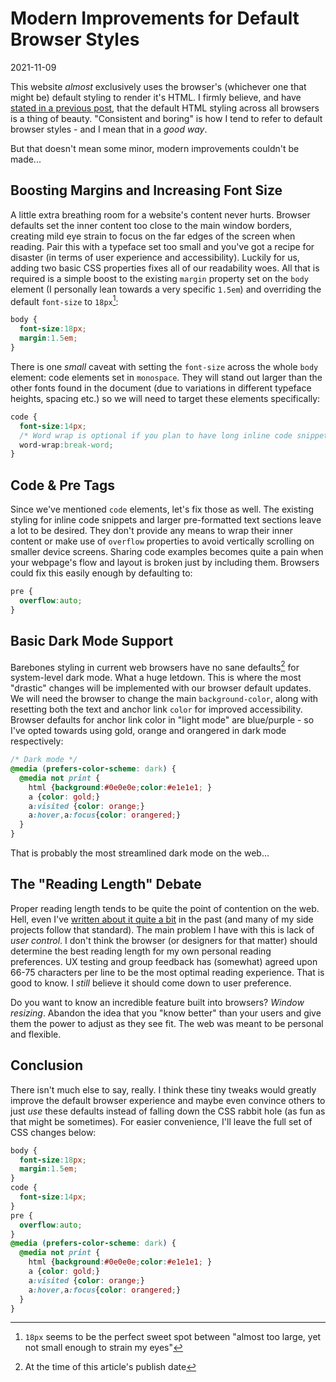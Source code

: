 # Modern Improvements for Default Browser Styles

2021-11-09

This website *almost* exclusively uses the browser's (whichever one that might be) default styling to render it's HTML. I firmly believe, and have [stated in a previous post](/css-js-mistake/), that the default HTML styling across all browsers is a thing of beauty. "Consistent and boring" is how I tend to refer to default browser styles - and I mean that in a *good way*.

But that doesn't mean some minor, modern improvements couldn't be made...

## Boosting Margins and Increasing Font Size

A little extra breathing room for a website's content never hurts. Browser defaults set the inner content too close to the main window borders, creating mild eye strain to focus on the far edges of the screen when reading. Pair this with a typeface set too small and you've got a recipe for disaster (in terms of user experience and accessibility). Luckily for us, adding two basic CSS properties fixes all of our readability woes. All that is required is a simple boost to the existing `margin` property set on the `body` element (I personally lean towards a very specific `1.5em`) and overriding the default `font-size` to `18px`[^1]:

~~~css
body {
  font-size:18px;
  margin:1.5em;
}
~~~

There is one *small* caveat with setting the `font-size` across the whole `body` element: code elements set in `monospace`. They will stand out larger than the other fonts found in the document (due to variations in different typeface heights, spacing etc.) so we will need to target these elements specifically:

~~~css
code {
  font-size:14px;
  /* Word wrap is optional if you plan to have long inline code snippets */
  word-wrap:break-word;
}
~~~

## Code & Pre Tags

Since we've mentioned `code` elements, let's fix those as well. The existing styling for inline code snippets and larger pre-formatted text sections leave a lot to be desired. They don't provide any means to wrap their inner content or make use of `overflow` properties to avoid vertically scrolling on smaller device screens. Sharing code examples becomes quite a pain when your webpage's flow and layout is broken just by including them. Browsers could fix this easily enough by defaulting to:

~~~css
pre {
  overflow:auto;
}
~~~

## Basic Dark Mode Support

Barebones styling in current web browsers have no sane defaults[^2] for system-level dark mode. What a huge letdown. This is where the most "drastic" changes will be implemented with our browser default updates. We will need the browser to change the main `background-color`, along with resetting both the text and anchor link `color` for improved accessibility. Browser defaults for anchor link color in "light mode" are blue/purple - so I've opted towards using gold, orange and orangered in dark mode respectively:

~~~css
/* Dark mode */
@media (prefers-color-scheme: dark) {
  @media not print {
    html {background:#0e0e0e;color:#e1e1e1; }
    a {color: gold;}
    a:visited {color: orange;}
    a:hover,a:focus{color: orangered;}
  }
}
~~~

That is probably the most streamlined dark mode on the web...

## The "Reading Length" Debate

Proper reading length tends to be quite the point of contention on the web. Hell, even I've [written about it quite a bit](/character-unit/) in the past (and many of my side projects follow that standard). The main problem I have with this is lack of *user control*. I don't think the browser (or designers for that matter) should determine the best reading length for my own personal reading preferences. UX testing and group feedback has (somewhat) agreed upon 66-75 characters per line to be the most optimal reading experience. That is good to know. I *still* believe it should come down to user preference.

Do you want to know an incredible feature built into browsers? *Window resizing*. Abandon the idea that you "know better" than your users and give them the power to adjust as they see fit. The web was meant to be personal and flexible.

## Conclusion

There isn't much else to say, really. I think these tiny tweaks would greatly improve the default browser experience and maybe even convince others to just *use* these defaults instead of falling down the CSS rabbit hole (as fun as that might be sometimes). For easier convenience, I'll leave the full set of CSS changes below:

~~~css
body {
  font-size:18px;
  margin:1.5em;
}
code {
  font-size:14px;
}
pre {
  overflow:auto;
}
@media (prefers-color-scheme: dark) {
  @media not print {
    html {background:#0e0e0e;color:#e1e1e1; }
    a {color: gold;}
    a:visited {color: orange;}
    a:hover,a:focus{color: orangered;}
  }
}
~~~

[^1]: `18px` seems to be the perfect sweet spot between "almost too large, yet not small enough to strain my eyes"
[^2]: At the time of this article's publish date

